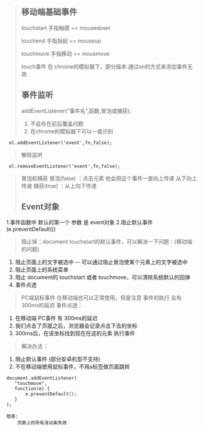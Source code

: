 >## 移动端基础事件
>    touchstart 手指触摸 == mousedown 
>
>	touchend 手指抬起 == mouseup
>
>	touchmove 手指移动 == mousmove
>		
>	touch事件  在 chrome的模拟器下，部分版本 通过on的方式来添加事件无效
>
>## 事件监听
>addEventListener("事件名",函数,冒泡或捕获);
> 1. 不会存在前后覆盖问题
> 2. 在chrome的模拟器下可以一直识别
``` 
 el.addEventListener('event',fn,false);
```
> 解除监听
``` 
 el.removeEventListener('event',fn,false);
```
> 冒泡和捕获
> 冒泡(false) ：点击元素 他会把这个事件一直向上传递 从下向上传递
> 捕获(true) ：从上向下传递
>
>## Event对象
1.事件函数中 默认的第一个 参数 是 event对象
2.阻止默认事件(e.preventDefault())
>阻止掉：document touchstart的默认事件，可以解决一下问题：(移动端的问题)
>
  1. 阻止页面上的文字被选中    -- 可以通过阻止冒泡使某个元素上的文字被选中
  2. 阻止页面上的系统菜单
  3. 阻止 document的 	touchstart 或者 touchmove，可以清除系统默认的回弹
  4. 事件点透
> PC端鼠标事件 在移动端也可以正常使用，但是注意 事件的执行 会有300ms的延迟
> 事件点透：
 1. 在移动端 PC事件 有 300ms的延迟
 2. 我们点击了页面之后，浏览器会记录点击下去的坐标
 3. 300ms后，在该坐标找到现在在这的元素 执行事件
> 解决办法：
 1. 阻止默认事件	(部分安卓机型不支持)
 2. 不在移动端使用鼠标事件，不用a标签做页面跳转
 ```
 document.addEventListener(
	"touchmove",
	function(e) {
		e.preventDefault();
	}
);
```
	隐患:
		页面上的所有滚动条失效	

